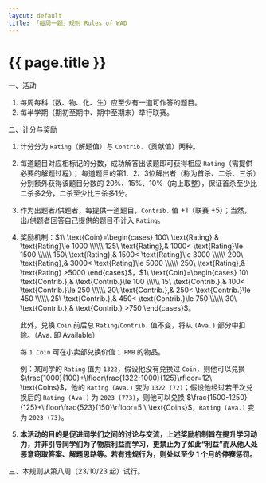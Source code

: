 ```yaml
---
layout: default
title: 「每周一题」规则 Rules of WAD
---
```


# {{ page.title }}

一、活动
1. 每周每科（数、物、化、生）应至少有一道可作答的题目。
2. 每半学期（期初至期中、期中至期末）举行联赛。

二、计分与奖励
1. 计分分为 `Rating`（解题值）与 `Contrib.`（贡献值）两种。
2. 每道题目对应相标记的分数，成功解答出该题即可获得相应 `Rating`（需提供必要的解题过程）；
   每道题目的第1、2、3位解出者（称为首杀、二杀、三杀）分别额外获得该题目分数的 20%、15%、10%（向上取整），保证首杀至少比二杀多2分，二杀至少比三杀多1分。
3. 作为出题者/供题者，每提供一道题目，`Contrib.` 值 +1（联赛 +5）；当然，出/供题者回答自己提供的题目不计入 `Rating`。
4. 奖励机制：$1\ \text{Coin}=\begin{cases}
    100\ \text{Rating},& \text{Rating}\le 1000 \\\\\\
    125\ \text{Rating},& 1000< \text{Rating}\le 1500 \\\\\\
    150\ \text{Rating},& 1500< \text{Rating}\le 3000 \\\\\\
    200\ \text{Rating},& 3000< \text{Rating}\le 5000 \\\\\\
    250\ \text{Rating},& \text{Rating} >5000
\end{cases}$，$1\ \text{Coin}=\begin{cases}
    10\ \text{Contrib.},& \text{Contrib.}\le 100 \\\\\\
    15\ \text{Contrib.},& 100< \text{Contrib.}\le 250 \\\\\\
    20\ \text{Contrib.},& 250< \text{Contrib.}\le 450 \\\\\\
    25\ \text{Contrib.},& 450< \text{Contrib.}\le 750 \\\\\\
    30\ \text{Contrib.},& \text{Contrib.} >750
\end{cases}$。

    此外，兑换 `Coin` 前后总 `Rating`/`Contrib.` 值不变，将从 `(Ava.)` 部分中扣除。（Ava. 即 Available）

    每 `1 Coin` 可在小卖部兑换价值 `1 RMB` 的物品。

    例：某同学的 `Rating` 值为 `1322`，假设他没有兑换过 `Coin`，则他可以兑换 $\frac{1000}{100}+\lfloor\frac{1322-1000}{125}\rfloor=12\ \text{Coins}$，他的 `Rating (Ava.)` 变为 `1322 (72)`；假设他经过若干次兑换后的 `Rating (Ava.)` 为 `2023 (773)`，则他可以兑换 $\frac{1500-1250}{125}+\lfloor\frac{523}{150}\rfloor=5 \ \text{Coins}$，`Rating (Ava.)` 变为 `2023 (73)`。
    
5. **本活动的目的是促进同学们之间的讨论与交流，上述奖励机制旨在提升学习动力，并非引导同学们为了物质利益而学习，更禁止为了如此“利益”而从他人处恶意窃取答案、解题思路等。若有违规行为，则处以至少 1 个月的停赛惩罚。**

三、本规则从第八周（23/10/23 起）试行。